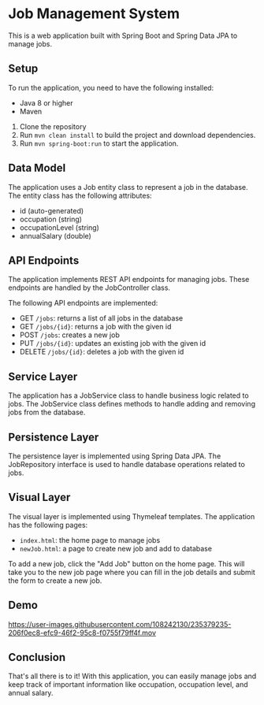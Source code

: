 

# Job Management System

This is a web application built with Spring Boot and Spring Data JPA to manage jobs. 

## Setup

To run the application, you need to have the following installed:

- Java 8 or higher
- Maven

1. Clone the repository
2. Run `mvn clean install` to build the project and download dependencies.
3. Run `mvn spring-boot:run` to start the application.

## Data Model

The application uses a Job entity class to represent a job in the database. The entity class has the following attributes:

- id (auto-generated)
- occupation (string)
- occupationLevel (string)
- annualSalary (double)

## API Endpoints

The application implements REST API endpoints for managing jobs. These endpoints are handled by the JobController class. 

The following API endpoints are implemented:

- GET `/jobs`: returns a list of all jobs in the database
- GET `/jobs/{id}`: returns a job with the given id
- POST `/jobs`: creates a new job
- PUT `/jobs/{id}`: updates an existing job with the given id
- DELETE `/jobs/{id}`: deletes a job with the given id

## Service Layer

The application has a JobService class to handle business logic related to jobs. The JobService class defines methods to handle adding and removing jobs from the database. 

## Persistence Layer

The persistence layer is implemented using Spring Data JPA. The JobRepository interface is used to handle database operations related to jobs. 

## Visual Layer

The visual layer is implemented using Thymeleaf templates. The application has the following pages:

- `index.html`: the home page to manage jobs
- `newJob.html`: a page to create new job and add to database

To add a new job, click the "Add Job" button on the home page. This will take you to the new job page where you can fill in the job details and submit the form to create a new job.

## Demo





https://user-images.githubusercontent.com/108242130/235379235-206f0ec8-efc9-46f2-95c8-f0755f79ff4f.mov


## Conclusion

That's all there is to it! With this application, you can easily manage jobs and keep track of important information like occupation, occupation level, and annual salary.
